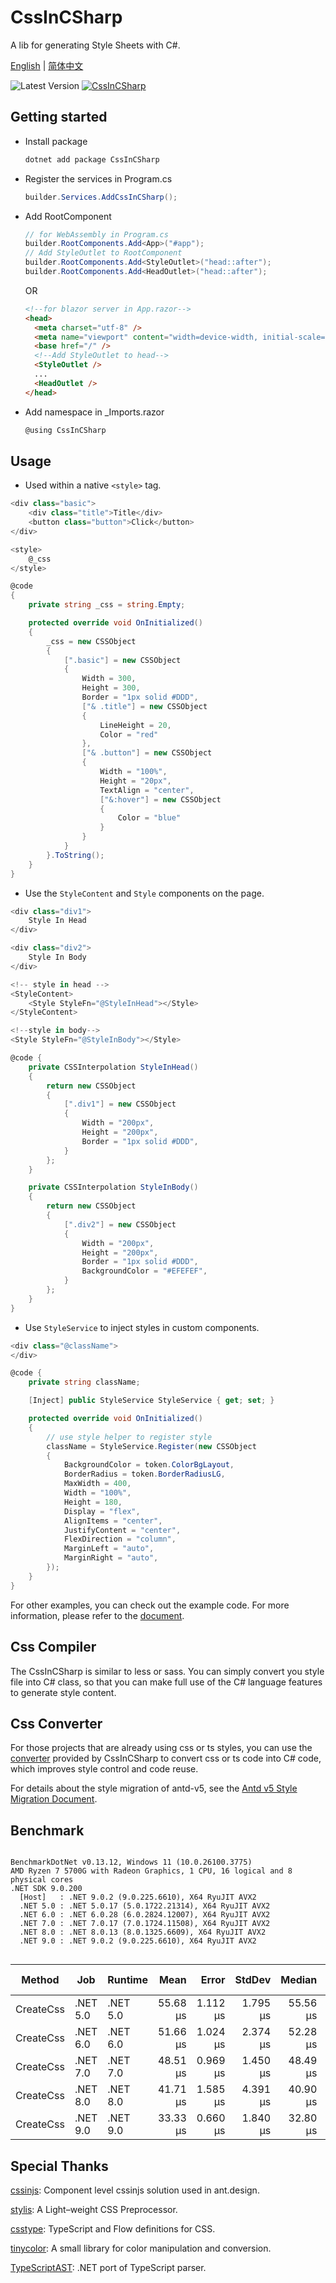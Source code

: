 # CssInCSharp

A lib for generating Style Sheets with C#.

[English](./docs/index.md) | [简体中文](./docs/index.zh-CN.md)

![Latest Version](https://img.shields.io/github/actions/workflow/status/ant-design-blazor/CssInCsharp/package.yml?style=flat-square)
[![CssInCSharp](https://img.shields.io/nuget/v/CssInCSharp.svg?color=red&style=flat-square)](https://www.nuget.org/packages/CssInCsharp)

## Getting started
- Install package
  ```sh
  dotnet add package CssInCSharp
  ```
- Register the services in Program.cs
  ```csharp
  builder.Services.AddCssInCSharp();
  ```
- Add RootComponent
  ```csharp
  // for WebAssembly in Program.cs
  builder.RootComponents.Add<App>("#app");
  // Add StyleOutlet to RootComponent
  builder.RootComponents.Add<StyleOutlet>("head::after");
  builder.RootComponents.Add<HeadOutlet>("head::after");
  ```
  OR
  ```html
  <!--for blazor server in App.razor-->
  <head>
    <meta charset="utf-8" />
    <meta name="viewport" content="width=device-width, initial-scale=1.0" />
    <base href="/" />
    <!--Add StyleOutlet to head-->
    <StyleOutlet />
    ...
    <HeadOutlet />
  </head>
  ```
- Add namespace in _Imports.razor
  ```csharp
  @using CssInCSharp
  ```

## Usage
- Used within a native `<style>` tag.
```csharp
<div class="basic">
    <div class="title">Title</div>
    <button class="button">Click</button>
</div>

<style>
    @_css
</style>

@code
{
    private string _css = string.Empty;

    protected override void OnInitialized()
    {
        _css = new CSSObject
        {
            [".basic"] = new CSSObject
            {
                Width = 300,
                Height = 300,
                Border = "1px solid #DDD",
                ["& .title"] = new CSSObject
                {
                    LineHeight = 20,
                    Color = "red"
                },
                ["& .button"] = new CSSObject
                {
                    Width = "100%",
                    Height = "20px",
                    TextAlign = "center",
                    ["&:hover"] = new CSSObject
                    {
                        Color = "blue"
                    }
                }
            }
        }.ToString();
    }
}
```

- Use the `StyleContent` and `Style` components on the page.
```csharp
<div class="div1">
    Style In Head
</div>

<div class="div2">
    Style In Body
</div>

<!-- style in head -->
<StyleContent>
    <Style StyleFn="@StyleInHead"></Style>
</StyleContent>

<!--style in body-->
<Style StyleFn="@StyleInBody"></Style>

@code {
    private CSSInterpolation StyleInHead()
    {
        return new CSSObject
        {
            [".div1"] = new CSSObject
            {
                Width = "200px",
                Height = "200px",
                Border = "1px solid #DDD",
            }
        };
    }

    private CSSInterpolation StyleInBody()
    {
        return new CSSObject
        {
            [".div2"] = new CSSObject
            {
                Width = "200px",
                Height = "200px",
                Border = "1px solid #DDD",
                BackgroundColor = "#EFEFEF",
            }
        };
    }
}
```

- Use `StyleService` to inject styles in custom components.
```csharp
<div class="@className">
</div>

@code {
    private string className;

    [Inject] public StyleService StyleService { get; set; }

    protected override void OnInitialized()
    {
        // use style helper to register style
        className = StyleService.Register(new CSSObject
        {
            BackgroundColor = token.ColorBgLayout,
            BorderRadius = token.BorderRadiusLG,
            MaxWidth = 400,
            Width = "100%",
            Height = 180,
            Display = "flex",
            AlignItems = "center",
            JustifyContent = "center",
            FlexDirection = "column",
            MarginLeft = "auto",
            MarginRight = "auto",
        });
    }
}
```

For other examples, you can check out the example code. For more information, please refer to the [document](./docs/index.md).

## Css Compiler
The CssInCSharp is similar to less or sass. You can simply convert you style file into C# class, so that you can make full use of the C# language features to generate style content.

## Css Converter
For those projects that are already using css or ts styles, you can use the [converter](./generators/README.md) provided by CssInCSharp to convert css or ts code into C# code, which improves style control and code reuse.

For details about the style migration of antd-v5, see the [Antd v5 Style Migration Document](./docs/migration.md).

## Benchmark
```

BenchmarkDotNet v0.13.12, Windows 11 (10.0.26100.3775)
AMD Ryzen 7 5700G with Radeon Graphics, 1 CPU, 16 logical and 8 physical cores
.NET SDK 9.0.200
  [Host]   : .NET 9.0.2 (9.0.225.6610), X64 RyuJIT AVX2
  .NET 5.0 : .NET 5.0.17 (5.0.1722.21314), X64 RyuJIT AVX2
  .NET 6.0 : .NET 6.0.28 (6.0.2824.12007), X64 RyuJIT AVX2
  .NET 7.0 : .NET 7.0.17 (7.0.1724.11508), X64 RyuJIT AVX2
  .NET 8.0 : .NET 8.0.13 (8.0.1325.6609), X64 RyuJIT AVX2
  .NET 9.0 : .NET 9.0.2 (9.0.225.6610), X64 RyuJIT AVX2


```
| Method    | Job      | Runtime  | Mean     | Error    | StdDev   | Median   | Ratio | RatioSD | Gen0    | Gen1   | Allocated | Alloc Ratio |
|---------- |--------- |--------- |---------:|---------:|---------:|---------:|------:|--------:|--------:|-------:|----------:|------------:|
| CreateCss | .NET 5.0 | .NET 5.0 | 55.68 μs | 1.112 μs | 1.795 μs | 55.56 μs |  1.00 |    0.00 | 20.0806 | 1.0986 | 164.32 KB |        1.00 |
| CreateCss | .NET 6.0 | .NET 6.0 | 51.66 μs | 1.024 μs | 2.374 μs | 52.28 μs |  0.91 |    0.05 | 19.3481 | 1.0986 | 158.04 KB |        0.96 |
| CreateCss | .NET 7.0 | .NET 7.0 | 48.51 μs | 0.969 μs | 1.450 μs | 48.49 μs |  0.87 |    0.03 | 19.3481 | 1.0376 | 158.11 KB |        0.96 |
| CreateCss | .NET 8.0 | .NET 8.0 | 41.71 μs | 1.585 μs | 4.391 μs | 40.90 μs |  0.81 |    0.08 | 19.2871 | 1.0986 | 157.98 KB |        0.96 |
| CreateCss | .NET 9.0 | .NET 9.0 | 33.33 μs | 0.660 μs | 1.840 μs | 32.80 μs |  0.62 |    0.03 | 19.2871 | 1.0986 | 157.98 KB |        0.96 |



## Special Thanks

[cssinjs](https://github.com/ant-design/cssinjs): Component level cssinjs solution used in ant.design.

[stylis](https://github.com/thysultan/stylis): A Light–weight CSS Preprocessor.

[csstype](https://github.com/frenic/csstype): TypeScript and Flow definitions for CSS.

[tinycolor](https://github.com/scttcper/tinycolor): A small library for color manipulation and conversion.

[TypeScriptAST](https://github.com/ToCSharp/TypeScriptAST): .NET port of TypeScript parser.